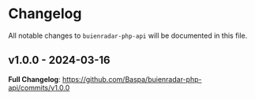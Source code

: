# Changelog

All notable changes to `buienradar-php-api` will be documented in this file.

## v1.0.0 - 2024-03-16

**Full Changelog**: https://github.com/Baspa/buienradar-php-api/commits/v1.0.0
